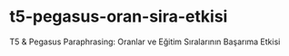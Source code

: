 # t5-pegasus-oran-sira-etkisi
T5 &amp; Pegasus Paraphrasing: Oranlar ve Eğitim Sıralarının Başarıma Etkisi
